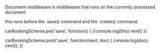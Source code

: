Document middleware is middleware that runs on the currently processed document

this runs before the .save() command and the .create() command.

carBookingSchema.pre('save', function() {
    //console.log(this)
    next()
})


carBookingSchema.post('save', function(next, doc) {
    console.log(doc);
    next();
})